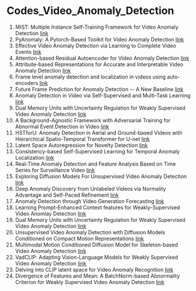 # Codes_Video_Anomaly_Detection
1. MIST: Multiple Instance Self-Training Framework for Video Anomaly Detection [link](https://github.com/fjchange/MIST_VAD)
2. PyAnomaly: A Pytorch-Based Toolkit for Video Anomaly Detection [link](https://github.com/YuhaoCheng/PyAnomaly)
3. Effective Video Anomaly Detection via Learning to Complete Video Events [link](https://github.com/yuguangnudt/VEC_VAD)
4. Attention-based Residual Autoencoder for Video Anomaly Detection [link](https://github.com/vt-le/astnet)
5. Attribute-based Representations for Accurate and Interpretable Video Anomaly Detection [link](https://github.com/talreiss/Accurate-Interpretable-VAD)
6. Frame level anomaly detection and localization in videos using auto-encoders [link](https://github.com/tnybny/Frame-level-anomalies-in-videos)
7. Future Frame Prediction for Anomaly Detection -- A New Baseline [link](https://github.com/fjchange/pytorch_ano_pre?tab=readme-ov-file)
8. Anomaly Detection in Video via Self-Supervised and Multi-Task Learning [link](https://github.com/lilygeorgescu/AED-SSMTL)
9. Dual Memory Units with Uncertainty Regulation for Weakly Supervised Video Anomaly Detection [link](https://github.com/henrryzh1/UR-DMU)
10. A Background-Agnostic Framework with Adversarial Training for Abnormal Event Detection in Video [link](https://github.com/lilygeorgescu/AED)
11. HSTforU: Anomaly Detection in Aerial and Ground-based Videos with Hierarchical Spatio-Temporal Transformer for U-net [link](https://github.com/vt-le/HSTforU)
12. Latent Space Autoregression for Novelty Detection [link](https://github.com/NjuHaoZhang/AutoregressModel-AE_VAD_CVPR2019)
13. Consistency-based Self-Supervised Learning for Temporal Anomaly Localization [link](https://github.com/aimagelab/CSL-TAL)
14. Real-Time Anomaly Detection and Feature Analysis Based on Time Series for Surveillance Video [link](https://github.com/jingyuanchan/Real-time-video-anomaly-detection)
15. Exploring Diffusion Models For Unsupervised Video Anomaly Detection [link](https://github.com/AnilOsmanTur/video_anomaly_diffusion)
16. Deep Anomaly Discovery from Unlabeled Videos via Normality Advantage and Self-Paced Refinement [link](https://github.com/yuguangnudt/LBR_SPR)
17. Anomaly Detection through Video Generation Forecasting [link](https://github.com/fshofmann/video-anomaly-detection)
18. Learning Prompt-Enhanced Context features for Weakly-Supervised Video Anomlay Detection [link](https://github.com/yujiangpu20/pel4vad)
19. Dual Memory Units with Uncertainty Regulation for Weakly Supervised Video Anomaly Detection [link](https://github.com/henrryzh1/UR-DMU)
20. Unsupervised Video Anomaly Detection with Diffusion Models Conditioned on Compact Motion Representations [link](https://github.com/anilosmantur/conditioned_video_anomaly_diffusion)
21. Multimodal Motion Conditioned Diffusion Model for Skeleton-based Video Anomaly Detection [link](https://github.com/aleflabo/MoCoDAD)
22. VadCLIP: Adapting Vision-Language Models for Weakly Supervised Video Anomaly Detection [link](https://github.com/nwpu-zxr/vadclip)
23. Delving into CLIP latent space for Video Anomaly Recognition [link](https://github.com/luca-zanella-dvl/AnomalyCLIP)
24. Divergence of Features and Mean: A BatchNorm-based Abnormality Criterion for Weakly Supervised Video Anomaly Detection [link](https://github.com/cool-xuan/bn-wvad)
